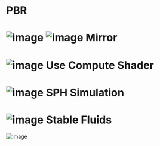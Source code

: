 PBR
=============
![image](https://github.com/Ji-Hun-Jeong/DX_Space/assets/147147285/d1cb9967-78c0-4187-a47e-a25d89076f71)
![image](https://github.com/Ji-Hun-Jeong/DX_Space/assets/147147285/13352308-d8c9-441d-b9bd-c585f300b370)
Mirror
=============
![image](https://github.com/Ji-Hun-Jeong/DX_Space/assets/147147285/1e468a5b-d655-4698-b4fc-ba755651d6c5)
Use Compute Shader 
=============
![image](https://github.com/user-attachments/assets/1bc12f37-9c7f-4d73-ac40-caf16ea01398)
SPH Simulation
=============
![image](https://github.com/user-attachments/assets/bf178b3d-a85a-4442-8817-6c3f42ee5602)
Stable Fluids
=============
![image](https://github.com/user-attachments/assets/c0989787-7792-4196-a596-e31799acf070)
